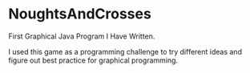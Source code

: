 # NoughtsAndCrosses
First Graphical Java Program I Have Written.

I used this game as a programming challenge to try different ideas and figure out best practice for graphical programming.
